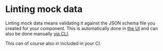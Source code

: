 # Linting mock data

Linting mock data means validating it against the JSON schema file you created for your component.
This is automatically done in [the UI](/the-ui) and can also be done manually [via CLI](/cli-commands/linting-mock-data/).

This can of course also in included in your CI.

